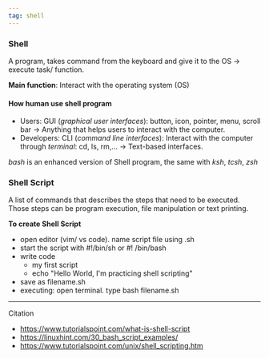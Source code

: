 ```yaml
---
tag: shell
---
```


### Shell
A program, takes command from the keyboard and give it to the OS -> execute task/ function.

**Main function**: Interact with the operating system (OS)

#### How human use shell program
- Users: GUI (*graphical user interfaces*): button, icon, pointer, menu, scroll bar -> Anything that helps users to interact with the computer.
- Developers: CLI (*command line interfaces*):  Interact with the computer through *terminal*: cd, ls, rm,... -> Text-based interfaces.

*bash* is an enhanced version of Shell program, the same with *ksh*, *tcsh*, *zsh*

### Shell Script
A list of commands that describes the steps that need to be executed. Those steps can be program execution, file manipulation or text printing.

**To create Shell Script**
- open editor (vim/ vs code). name script file using .sh
- start the script with #!/bin/sh or #! /bin/bash
- write code
	- my first script
	- echo "Hello World, I'm practicing shell scripting"
- save as filename.sh 
- executing: open terminal. type bash filename.sh

---
Citation
- https://www.tutorialspoint.com/what-is-shell-script
- https://linuxhint.com/30_bash_script_examples/
- https://www.tutorialspoint.com/unix/shell_scripting.htm